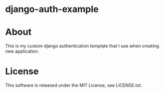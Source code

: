 django-auth-example
===================

# About

This is my custom django authentication template that I use when creating new application.


# License

This software is released under the MIT License, see LICENSE.txt.
